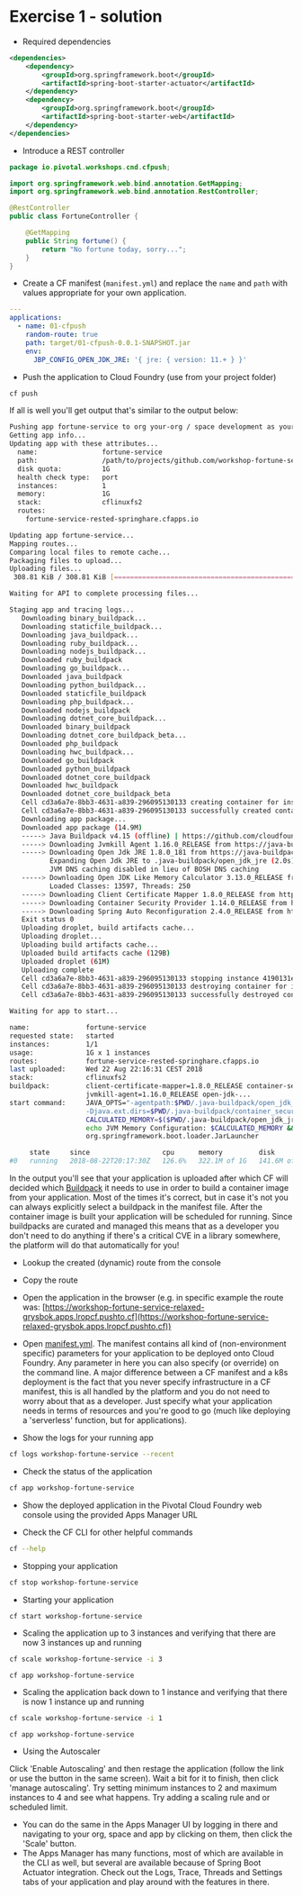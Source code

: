 # Exercise 1 - solution

* Required dependencies

```xml
<dependencies>
    <dependency>
        <groupId>org.springframework.boot</groupId>
        <artifactId>spring-boot-starter-actuator</artifactId>
    </dependency>
    <dependency>
        <groupId>org.springframework.boot</groupId>
        <artifactId>spring-boot-starter-web</artifactId>
    </dependency>
</dependencies>
```

* Introduce a REST controller

```java
package io.pivotal.workshops.cnd.cfpush;

import org.springframework.web.bind.annotation.GetMapping;
import org.springframework.web.bind.annotation.RestController;

@RestController
public class FortuneController {

    @GetMapping
    public String fortune() {
        return "No fortune today, sorry...";
    }
}

```

* Create a CF manifest (`manifest.yml`) and replace the `name` and `path` with values appropriate for your own application.

``` yaml
---
applications:
  - name: 01-cfpush
    random-route: true
    path: target/01-cfpush-0.0.1-SNAPSHOT.jar
    env:
      JBP_CONFIG_OPEN_JDK_JRE: '{ jre: { version: 11.+ } }'
```

* Push the application to Cloud Foundry (use from your project folder)

```bash
cf push
```

If all is well you'll get output that's similar to the output below:

```bash
Pushing app fortune-service to org your-org / space development as your.email@pivotal.io
Getting app info...
Updating app with these attributes...
  name:                fortune-service
  path:                /path/to/projects/github.com/workshop-fortune-service/target/workshop-fortune-service-0.0.1-SNAPSHOT.jar
  disk quota:          1G
  health check type:   port
  instances:           1
  memory:              1G
  stack:               cflinuxfs2
  routes:
    fortune-service-rested-springhare.cfapps.io

Updating app fortune-service...
Mapping routes...
Comparing local files to remote cache...
Packaging files to upload...
Uploading files...
 308.81 KiB / 308.81 KiB [======================================================================================================================================================================================================] 100.00% 1s

Waiting for API to complete processing files...

Staging app and tracing logs...
   Downloading binary_buildpack...
   Downloading staticfile_buildpack...
   Downloading java_buildpack...
   Downloading ruby_buildpack...
   Downloading nodejs_buildpack...
   Downloaded ruby_buildpack
   Downloading go_buildpack...
   Downloaded java_buildpack
   Downloading python_buildpack...
   Downloaded staticfile_buildpack
   Downloading php_buildpack...
   Downloaded nodejs_buildpack
   Downloading dotnet_core_buildpack...
   Downloaded binary_buildpack
   Downloading dotnet_core_buildpack_beta...
   Downloaded php_buildpack
   Downloading hwc_buildpack...
   Downloaded go_buildpack
   Downloaded python_buildpack
   Downloaded dotnet_core_buildpack
   Downloaded hwc_buildpack
   Downloaded dotnet_core_buildpack_beta
   Cell cd3a6a7e-8bb3-4631-a839-296095130133 creating container for instance 4190131e-e329-417c-9137-0d4d4e7c6b7d
   Cell cd3a6a7e-8bb3-4631-a839-296095130133 successfully created container for instance 4190131e-e329-417c-9137-0d4d4e7c6b7d
   Downloading app package...
   Downloaded app package (14.9M)
   -----> Java Buildpack v4.15 (offline) | https://github.com/cloudfoundry/java-buildpack.git#553f2c6
   -----> Downloading Jvmkill Agent 1.16.0_RELEASE from https://java-buildpack.cloudfoundry.org/jvmkill/trusty/x86_64/jvmkill-1.16.0_RELEASE.so (found in cache)
   -----> Downloading Open Jdk JRE 1.8.0_181 from https://java-buildpack.cloudfoundry.org/openjdk/trusty/x86_64/openjdk-1.8.0_181.tar.gz (found in cache)
          Expanding Open Jdk JRE to .java-buildpack/open_jdk_jre (2.0s)
          JVM DNS caching disabled in lieu of BOSH DNS caching
   -----> Downloading Open JDK Like Memory Calculator 3.13.0_RELEASE from https://java-buildpack.cloudfoundry.org/memory-calculator/trusty/x86_64/memory-calculator-3.13.0_RELEASE.tar.gz (found in cache)
          Loaded Classes: 13597, Threads: 250
   -----> Downloading Client Certificate Mapper 1.8.0_RELEASE from https://java-buildpack.cloudfoundry.org/client-certificate-mapper/client-certificate-mapper-1.8.0_RELEASE.jar (found in cache)
   -----> Downloading Container Security Provider 1.14.0_RELEASE from https://java-buildpack.cloudfoundry.org/container-security-provider/container-security-provider-1.14.0_RELEASE.jar (found in cache)
   -----> Downloading Spring Auto Reconfiguration 2.4.0_RELEASE from https://java-buildpack.cloudfoundry.org/auto-reconfiguration/auto-reconfiguration-2.4.0_RELEASE.jar (found in cache)
   Exit status 0
   Uploading droplet, build artifacts cache...
   Uploading droplet...
   Uploading build artifacts cache...
   Uploaded build artifacts cache (129B)
   Uploaded droplet (61M)
   Uploading complete
   Cell cd3a6a7e-8bb3-4631-a839-296095130133 stopping instance 4190131e-e329-417c-9137-0d4d4e7c6b7d
   Cell cd3a6a7e-8bb3-4631-a839-296095130133 destroying container for instance 4190131e-e329-417c-9137-0d4d4e7c6b7d
   Cell cd3a6a7e-8bb3-4631-a839-296095130133 successfully destroyed container for instance 4190131e-e329-417c-9137-0d4d4e7c6b7d

Waiting for app to start...

name:              fortune-service
requested state:   started
instances:         1/1
usage:             1G x 1 instances
routes:            fortune-service-rested-springhare.cfapps.io
last uploaded:     Wed 22 Aug 22:16:31 CEST 2018
stack:             cflinuxfs2
buildpack:         client-certificate-mapper=1.8.0_RELEASE container-security-provider=1.14.0_RELEASE java-buildpack=v4.15-offline-https://github.com/cloudfoundry/java-buildpack.git#553f2c6 java-main java-opts java-security
                   jvmkill-agent=1.16.0_RELEASE open-jdk-...
start command:     JAVA_OPTS="-agentpath:$PWD/.java-buildpack/open_jdk_jre/bin/jvmkill-1.16.0_RELEASE=printHeapHistogram=1 -Djava.io.tmpdir=$TMPDIR
                   -Djava.ext.dirs=$PWD/.java-buildpack/container_security_provider:$PWD/.java-buildpack/open_jdk_jre/lib/ext -Djava.security.properties=$PWD/.java-buildpack/java_security/java.security $JAVA_OPTS" &&
                   CALCULATED_MEMORY=$($PWD/.java-buildpack/open_jdk_jre/bin/java-buildpack-memory-calculator-3.13.0_RELEASE -totMemory=$MEMORY_LIMIT -loadedClasses=14307 -poolType=metaspace -stackThreads=250 -vmOptions="$JAVA_OPTS") &&
                   echo JVM Memory Configuration: $CALCULATED_MEMORY && JAVA_OPTS="$JAVA_OPTS $CALCULATED_MEMORY" && MALLOC_ARENA_MAX=2 SERVER_PORT=$PORT eval exec $PWD/.java-buildpack/open_jdk_jre/bin/java $JAVA_OPTS -cp $PWD/.
                   org.springframework.boot.loader.JarLauncher

     state     since                  cpu      memory         disk           details
#0   running   2018-08-22T20:17:30Z   126.6%   322.1M of 1G   141.6M of 1G   
```

In the output you'll see that your application is uploaded after which CF will decided which [Buildpack](https://buildpacks.io/) it needs to use in order to build a container image from your application. Most of the times it's correct, but in case it's not you can always explicitly select a buildpack in the manifest file. After the container image is built your application will be scheduled for running. Since buildpacks are curated and managed this means that as a developer you don't need to do anything if there's a critical CVE in a library somewhere, the platform will do that automatically for you!

* Lookup the created (dynamic) route from the console
* Copy the route 
* Open the application in the browser (e.g. in specific example the route was: [https://workshop-fortune-service-relaxed-grysbok.apps.lropcf.pushto.cf](https://workshop-fortune-service-relaxed-grysbok.apps.lropcf.pushto.cf))
* Open [manifest.yml](../01-cfpush/manifest.yml). The manifest contains all kind of (non-environment specific) parameters for your application to be deployed onto Cloud Foundry. Any parameter in here you can also specify (or override) on the command line. A major difference between a CF manifest and a k8s deployment is the fact that you never specify infrastructure in a CF manifest, this is all handled by the platform and you do not need to worry about that as a developer. Just specify what your application needs in terms of resources and you're good to go (much like deploying a 'serverless' function, but for applications).

* Show the logs for your running app

```bash
cf logs workshop-fortune-service --recent
```
* Check the status of the application

```bash
cf app workshop-fortune-service
```

* Show the deployed application in the Pivotal Cloud Foundry web console using the provided Apps Manager URL

* Check the CF CLI for other helpful commands

```bash
cf --help
```

* Stopping your application

```bash
cf stop workshop-fortune-service
```

* Starting your application

```bash
cf start workshop-fortune-service
```

* Scaling the application up to 3 instances and verifying that there are now 3 instances up and running

```bash
cf scale workshop-fortune-service -i 3
```
```
cf app workshop-fortune-service
```

* Scaling the application back down to 1 instance and verifying that there is now 1 instance up and running

```bash
cf scale workshop-fortune-service -i 1
```
```
cf app workshop-fortune-service
```

* Using the Autoscaler

Click 'Enable Autoscaling' and then restage the application (follow the link or use the button in the same screen). Wait a bit for it to finish, then click 'manage autoscaling'. Try setting minimum instances to 2 and maximum instances to 4 and see what happens. Try adding a scaling rule and or scheduled limit.

* You can do the same in the Apps Manager UI by logging in there and navigating to your org, space and app by clicking on them, then click the 'Scale' button.
* The Apps Manager has many functions, most of which are available in the CLI as well, but several are available because of Spring Boot Actuator integration. Check out the Logs, Trace, Threads and Settings tabs of your application and play around with the features in there.